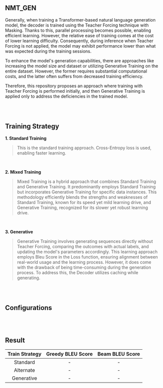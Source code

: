## NMT_GEN
Generally, when training a Transformer-based natural language generation model, the decoder is trained using the Teacher Forcing technique with Masking. Thanks to this, parallel processing becomes possible, enabling efficient learning. However, the relative ease of training comes at the cost of lower learning difficulty. Consequently, during inference when Teacher Forcing is not applied, the model may exhibit performance lower than what was expected during the training sessions.

To enhance the model's generation capabilities, there are approaches like increasing the model size and dataset or utilizing Generative Training on the entire dataset. However, the former requires substantial computational costs, and the latter often suffers from decreased training efficiency.

Therefore, this repository proposes an approach where training with Teacher Forcing is performed initially, and then Generative Training is applied only to address the deficiencies in the trained model.

<br><br>

## Training Strategy

**1. Standard Training** <br>
> This is the standard training approach. Cross-Entropy loss is used, enabling faster learning.

<br>

**2. Mixed Training** <br>
> Mixed Training is a hybrid approach that combines Standard Training and Generative Training. It predominantly employs Standard Training but incorporates Generative Training for specific data instances. This methodology efficiently blends the strengths and weaknesses of Standard Training, known for its speed yet mild learning drive, and Generative Training, recognized for its slower yet robust learning drive.

<br>

**3. Generative** <br>
> Generative Training involves generating sequences directly without Teacher Forcing, comparing the outcomes with actual labels, and updating the model's parameters accordingly. This learning approach employs Bleu Score in the Loss function, ensuring alignment between real-world usage and the learning process. However, it does come with the drawback of being time-consuming during the generation process. To address this, the Decoder utilizes caching while generating.

<br><br>

## Configurations

<br><br>

## Result

| Train Strategy | Greedy BLEU Score | Beam BLEU Score |
|:---:|:---:|:---:|
| Standard      | - | - |
| Alternate     | - | - |
| Generative    | - | - |

<br><br>

